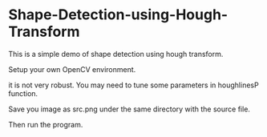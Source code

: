 # Shape-Detection-using-Hough-Transform
This is a simple demo of shape detection using hough transform.

Setup your own OpenCV environment.

it is not very robust. You may need to tune some parameters in houghlinesP function.

Save you image as src.png under the same directory with the source file.

Then run the program.

